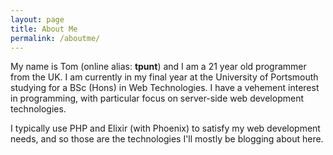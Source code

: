 ```yaml
---
layout: page
title: About Me
permalink: /aboutme/
---
```


My name is Tom (online alias: **tpunt**) and I am a 21 year old programmer from the UK. I am currently in
my final year at the University of Portsmouth studying for a BSc (Hons) in Web
Technologies. I have a vehement interest in programming, with particular focus
on server-side web development technologies.

I typically use PHP and Elixir (with Phoenix) to satisfy my web development
needs, and so those are the technologies I'll mostly be blogging about here.
